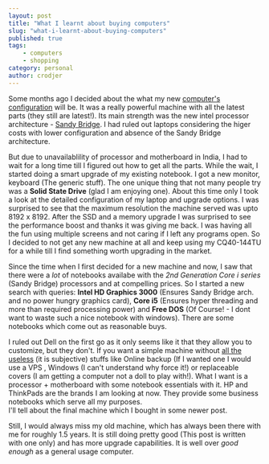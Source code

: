 ```yaml
---
layout: post
title: "What I learnt about buying computers"
slug: "what-i-learnt-about-buying-computers"
published: true
tags:
    - computers
    - shopping
category: personal
author: crodjer
---
```


Some months ago I decided about the what my new [computer's configuration](http://j.mp/o043VH)
will be. It was a really powerful machine with all the latest
parts (they still are latest!). Its main strength was the new intel processor
architecture - [Sandy Bridge](http://j.mp/qbjSyR). I had ruled out laptops
considering the higer costs with lower configuration and absence of the Sandy
Bridge architecture.

But due to unavailablility of processor and motherboard in India, I had to wait
for a long time till I figured out how to get all the parts. While the wait, I
started doing a smart upgrade of my existing notebook. I got a new monitor,
keyboard (The generic stuff). The one unique thing that not many people try was
a **Solid State Drive** (glad I am enjoying one). About this time only I took
a look at the detailed configuration of my laptop and upgrade options. I was
surprised to see that the maximum resolution the machine served was upto
8192 x 8192. After the SSD and a memory upgrade I was surprised to see the
performance boost and thanks it was giving me back. I was having all the fun
using multiple screens and not caring if I left any programs open. So I decided
to not get any new machine at all and keep using my CQ40-144TU for a while till
I find something worth upgrading in the market.

Since the time when I first decided for a new machine and now, I saw that there
were a *lot* of notebooks availabe with the *2nd Generation Core i series*
(Sandy Bridge) processors and at compelling prices. So I started a new search
with queries: **Intel HD Graphics 3000** (Ensures Sandy Bridge arch. and no
power hungry graphics card), **Core i5** (Ensures hyper threading and more than
required processing power) and **Free DOS** (Of Course! - I dont want to waste
such a nice notebook with windows). There are some notebooks which come out
as reasonable buys.

I ruled out Dell on the first go as it only seems like it that they allow you
to customize, but they don't. If you want a simple machine without [all the
useless](http://j.mp/o7Zb36) (it is subjective) stuffs like Online backup (If I
wanted one I would use a VPS , Windows (I can't understand why force it!) or
replaceable covers (I am getting a computer not a doll to play with!). What I
want is a processor + motherboard with some notebook essentials with it. HP and
ThinkPads are the brands I am looking at now. They provide some business
notebooks which serve all my purposes.  
I'll tell about the final machine which I bought in some newer post.

Still, I would always miss my old machine, which has always been there with me
for roughly 1.5 years. It is still doing pretty good (This post is written with
one only) and has more upgrade capabilities. It is well over *good enough* as a
general usage computer.
